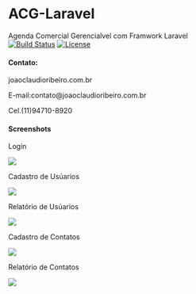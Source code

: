 # ACG-Laravel
Agenda Comercial Gerencialvel com Framwork Laravel
<br>
<a href="#"><img src="https://travis-ci.org/laravel/framework.svg" alt="Build Status"></a>
<a href="#"><img src="https://poser.pugx.org/laravel/framework/license.svg" alt="License"></a>
<h4>Contato:</h4>
<p>joaoclaudioribeiro.com.br</p>
<p>E-mail:contato@joaoclaudioribeiro.com.br</p>
<p>Cel.(11)94710-8920</p>


<h4>Screenshots</h4>
<p>Login</p>
<img src="http://joaoclaudioribeiro.com.br/imggit/login.jpg"></img>
<p>Cadastro de Usúarios</p>
<img src="http://joaoclaudioribeiro.com.br/imggit/Cadastro%20de%20Usuario.jpg"></img>
<p>Relatório de Usúarios</p>
<img src="http://joaoclaudioribeiro.com.br/imggit/relatorioDeUsuarios.jpg"></img>
<p>Cadastro de Contatos</p>
<img src="http://joaoclaudioribeiro.com.br/imggit/cadastroContato.jpg"></img>
<p>Relatório de Contatos</p>
<img src="http://joaoclaudioribeiro.com.br/imggit/relatorioContato.jpg"></img>
